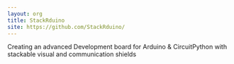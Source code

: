 ```yaml
---
layout: org
title: StackRduino
site: https://github.com/StackRduino/
---
```

Creating an advanced Development board for Arduino & CircuitPython with stackable visual and communication shields

